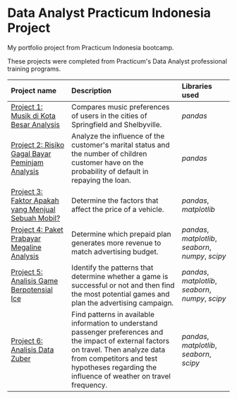 # Data Analyst Practicum Indonesia Project
My portfolio project from Practicum Indonesia bootcamp.

These projects were completed from Practicum's Data Analyst professional training programs.

| Project name | Description | Libraries used | 
| :---------------------- | :---------------------- | :---------------------- |
| [Project 1: Musik di Kota Besar Analysis](Project_1.music_project_en) | Compares music preferences of users in the cities of Springfield and Shelbyville. | *pandas* |
| [Project 2: Risiko Gagal Bayar Peminjam Analysis](Project_2.credit_scoring_eng) | Analyze the influence of the customer's marital status and the number of children customer have on the probability of default in repaying the loan. | *pandas* |
| [Project 3: Faktor Apakah yang Menjual Sebuah Mobil?](Project_3.vehicles.us) | Determine the factors that affect the price of a vehicle. | *pandas*, *matplotlib* |
| [Project 4: Paket Prabayar Megaline Analysis](Project_4.megaline) | Determine which prepaid plan generates more revenue to match advertising budget. | *pandas*, *matplotlib*, *seaborn*, *numpy*, *scipy* |
| [Project 5: Analisis Game Berpotensial Ice](Project_5.games) | Identify the patterns that determine whether a game is successful or not and then find the most potential games and plan the advertising campaign. | *pandas*, *matplotlib*, *seaborn*, *numpy*, *scipy* |
| [Project 6: Analisis Data Zuber](Project_6.cabs) | Find patterns in available information to understand passenger preferences and the impact of external factors on travel. Then analyze data from competitors and test hypotheses regarding the influence of weather on travel frequency. | *pandas*, *matplotlib*, *seaborn*, *scipy* |
